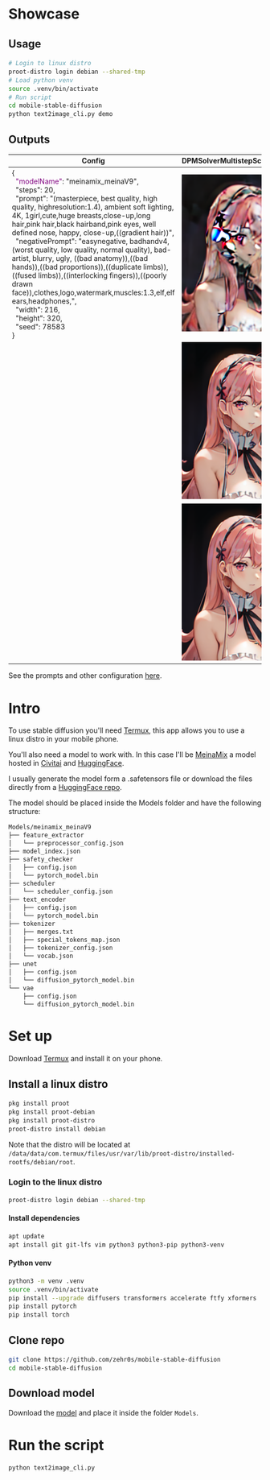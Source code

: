 # Showcase
## Usage
```bash
# Login to linux distro
proot-distro login debian --shared-tmp
# Load python venv
source .venv/bin/activate
# Run script
cd mobile-stable-diffusion
python text2image_cli.py demo
```
## Outputs
| Config | DPMSolverMultistepScheduler  | EulerDiscreteSchedule |
|--------|-------------------------|-------------------------|
| {<br>&nbsp;&nbsp;<span style="color: purple;">"modelName"</span>: "meinamix_meinaV9",<br>&nbsp;&nbsp;"steps": 20,<br>&nbsp;&nbsp;"prompt": "(masterpiece, best quality, high quality, highresolution:1.4), ambient soft lighting, 4K, 1girl,cute,huge breasts,close-up,long hair,pink hair,black hairband,pink eyes, well defined nose, happy, close-up,((gradient hair))",<br>&nbsp;&nbsp;"negativePrompt": "easynegative, badhandv4, (worst quality, low quality, normal quality), bad-artist, blurry, ugly, ((bad anatomy)),((bad hands)),((bad proportions)),((duplicate limbs)),((fused limbs)),((interlocking fingers)),((poorly drawn face)),clothes,logo,watermark,muscles:1.3,elf,elf ears,headphones,",<br>&nbsp;&nbsp;"width": 216,<br>&nbsp;&nbsp;"height": 320,<br>&nbsp;&nbsp;"seed": 78583<br>} | ![Image](./Showcase/dpm20/meinamix_meinaV9_78583_2023_10_15_16_29_49.png) | ![Image](./Showcase/euler20/meinamix_meinaV9_78583_2023_10_15_16_37_13.png) |
|  |  ![Image](./Showcase/dpm32/meinamix_meinaV9_78583_2023_10_15_16_07_14.png) | ![Image](./Showcase/euler32/meinamix_meinaV9_78583_2023_10_15_16_47_33.png) |
|  |  ![Image](./Showcase/dpm64/meinamix_meinaV9_78583_2023_10_15_16_20_03.png) | ![Image](./Showcase/euler64/meinamix_meinaV9_78583_2023_10_15_16_59_46.png) |

See the prompts and other configuration [here](./Showcase).

# Intro
To use stable diffusion you'll need [Termux](https://termux.dev), this app allows you to use a linux distro in your mobile phone.

You'll also need a model to work with. In this case I'll be [MeinaMix](https://civitai.com/models/7240/meinamix) a model hosted in [Civitai](https://civitai.com) and [HuggingFace](https://huggingface.co/models).

I usually generate the model form a .safetensors file or download the files directly from a [HuggingFace repo](https://huggingface.co/Meina/MeinaMix_V10/tree/main).

The model should be placed inside the Models folder and have the following structure:

```
Models/meinamix_meinaV9
├── feature_extractor
│   └── preprocessor_config.json
├── model_index.json
├── safety_checker
│   ├── config.json
│   └── pytorch_model.bin
├── scheduler
│   └── scheduler_config.json
├── text_encoder
│   ├── config.json
│   └── pytorch_model.bin
├── tokenizer
│   ├── merges.txt
│   ├── special_tokens_map.json
│   ├── tokenizer_config.json
│   └── vocab.json
├── unet
│   ├── config.json
│   └── diffusion_pytorch_model.bin
└── vae
    ├── config.json
    └── diffusion_pytorch_model.bin
```

# Set up
Download [Termux](https://termux.dev) and install it on your phone.

## Install a linux distro
```bash
pkg install proot
pkg install proot-debian
pkg install proot-distro
proot-distro install debian
```
Note that the distro will be located at `/data/data/com.termux/files/usr/var/lib/proot-distro/installed-rootfs/debian/root`.

### Login to the linux distro
```bash
proot-distro login debian --shared-tmp
```

#### Install dependencies
```bash
apt update
apt install git git-lfs vim python3 python3-pip python3-venv
```

#### Python venv
```bash
python3 -m venv .venv
source .venv/bin/activate
pip install --upgrade diffusers transformers accelerate ftfy xformers
pip install pytorch
pip install torch
```

## Clone repo
```bash
git clone https://github.com/zehr0s/mobile-stable-diffusion
cd mobile-stable-diffusion
```

## Download model
Download the [model](https://huggingface.co/Meina/MeinaMix_V10/tree/main) and place it inside the folder `Models`.

# Run the script
```bash
python text2image_cli.py
```
